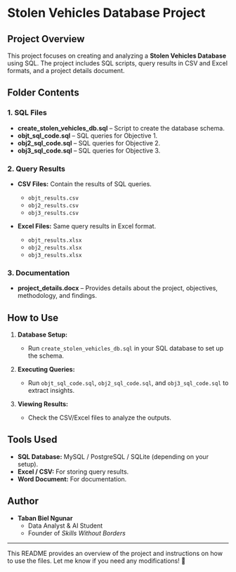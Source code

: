 # Stolen Vehicles Database Project

## Project Overview
This project focuses on creating and analyzing a **Stolen Vehicles Database** using SQL. The project includes SQL scripts, query results in CSV and Excel formats, and a project details document.

## Folder Contents

### 1. SQL Files
- **create_stolen_vehicles_db.sql** – Script to create the database schema.
- **objt_sql_code.sql** – SQL queries for Objective 1.
- **obj2_sql_code.sql** – SQL queries for Objective 2.
- **obj3_sql_code.sql** – SQL queries for Objective 3.

### 2. Query Results
- **CSV Files:** Contain the results of SQL queries.
  - `objt_results.csv`
  - `obj2_results.csv`
  - `obj3_results.csv`
  
- **Excel Files:** Same query results in Excel format.
  - `objt_results.xlsx`
  - `obj2_results.xlsx`
  - `obj3_results.xlsx`

### 3. Documentation
- **project_details.docx** – Provides details about the project, objectives, methodology, and findings.

## How to Use
1. **Database Setup:**  
   - Run `create_stolen_vehicles_db.sql` in your SQL database to set up the schema.
   
2. **Executing Queries:**  
   - Run `objt_sql_code.sql`, `obj2_sql_code.sql`, and `obj3_sql_code.sql` to extract insights.

3. **Viewing Results:**  
   - Check the CSV/Excel files to analyze the outputs.

## Tools Used
- **SQL Database:** MySQL / PostgreSQL / SQLite (depending on your setup).
- **Excel / CSV:** For storing query results.
- **Word Document:** For documentation.

## Author
- **Taban  Biel Ngunar**  
  - Data Analyst & AI Student   
  - Founder of *Skills Without Borders*

---

This README provides an overview of the project and instructions on how to use the files. Let me know if you need any modifications! 🚀

